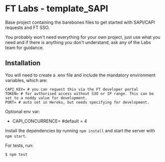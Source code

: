# FT Labs - template_SAPI

Base project containing the barebones files to get started with SAPI/CAPI requests and FT SSO.

You probably won't need everything for your own project, just use what you need and if there is anything you don't understand, ask any of the Labs team for guidance.


## Installation

You will need to create a .env file and include the mandatory environment variables, which are:

```
CAPI_KEY= # you can request this via the FT developer portal
TOKEN= # for authorised access without S3O or IP range. This can be set to a noddy value for development.
PORT= # auto set in Heroku, but needs specifying for development.
```

Optional env var:
- CAPI_CONCURRENCE= #default = 4

Install the dependencies by running `npm install` and start the server with `npm start`.


For tests, run:

```sh
$ npm test
```
